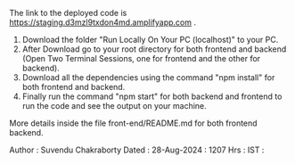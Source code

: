 The link to the deployed code is https://staging.d3mzl9txdon4md.amplifyapp.com .

1. Download the folder "Run Locally On Your PC (localhost)" to your PC.
2. After Download go to your root directory for both frontend and backend (Open Two Terminal Sessions, one for frontend and the other for backend).
3. Download all the dependencies using the command "npm install" for both frontend and backend.
4. Finally run the command "npm start" for both backend and frontend to run the code and see the output on your machine.

More details inside the file front-end/README.md for both frontend backend.

Author : Suvendu Chakraborty 
Dated : 28-Aug-2024 : 1207 Hrs : IST :
